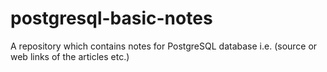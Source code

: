 # postgresql-basic-notes
A repository which contains notes for PostgreSQL database i.e. (source or web links of the articles etc.)
